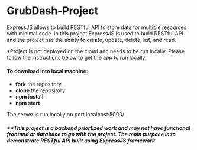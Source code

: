 # GrubDash-Project
ExpressJS allows to build RESTful API to store data for multiple resources with minimal code. 
In this project ExpressJS is used to build RESTful API and the project has the ability to create, update, delete, list, and read.
<br>
<p> *Project is not deployed on the cloud and needs to be run locally. Please follow the instructions below to get the app to run locally. </p>

#### To download into local machine:  
- **fork** the repository
- **clone** the repository
- **npm install**
- **npm start**

The server is run locally on port localhost:5000/

##### **This project is a backend priortized work and may not have functional frontend or database to go with the project. The main purpose is to demonstrate RESTful API built using ExpressJS framework.
